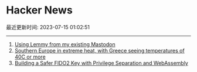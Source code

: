 # Hacker News

最近更新时间: 2023-07-15 01:02:51

--- 
1. [Using Lemmy from my existing Mastodon](https://vijayprema.com/using-lemmy-from-my-existing-mastodon/) 
2. [Southern Europe in extreme heat, with Greece seeing temperatures of 40C or more](https://www.bbc.co.uk/news/world-europe-66202093) 
3. [Building a Safer FIDO2 Key with Privilege Separation and WebAssembly](https://benkettle.xyz/posts/plat/) 
